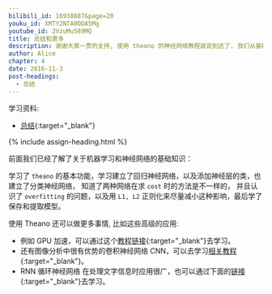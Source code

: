```yaml
---
bilibili_id: 16938887&page=20
youku_id: XMTY2NTA0ODA5Mg
youtube_id: 2VzuMu589MQ
title: 总结和更多
description: 谢谢大家一贯的支持, 使用 theano 的神经网络教程就说到这了. 我们从基础上升,一直学会做些简单的神经网络,而且还学会了如果克服 overfitting 的问题,还有 normalization 的优化处理, 甚至是保存学好的神经网络. 但是这只是学习道路上的前奏, 后面如果还想深入学习的话, 还有很多很多值得研究的地方.
author: Alice
chapter: 4
date: 2016-11-3
post-headings:
  - 总结
---
```



学习资料:
  * [总结](https://github.com/unitytutorial/tutorials/blob/master/theanoTUT/theano14_summary.py){:target="_blank"}
  
{% include assign-heading.html %}

前面我们已经了解了关于机器学习和神经网络的基础知识：

学习了 `theano` 的基本功能，学习建立了回归神经网络，以及添加神经层的类，也建立了分类神经网络，
知道了两种网络在求 `cost` 时的方法是不一样的，
并且认识了 `overfitting` 的问题，以及用 `L1, L2` 正则化来尽量减小这种影响，最后学了保存和提取模型。

使用 Theano 还可以做更多事情, 比如这些高级的应用:

* 例如 GPU 加速，可以通过这个[教程链接](http://deeplearning.net/software/theano/tutorial/using_gpu.html){:target="_blank"}去学习。
* 还有图像分析中很有优势的卷积神经网络 CNN，可以去学习[相关教程](http://deeplearning.net/tutorial/lenet.html){:target="_blank"}。
* RNN 循环神经网络 在处理文字信息时应用很广，也可以通过下面的[链接](http://deeplearning.net/tutorial/rnnslu.html){:target="_blank"}去学习。


